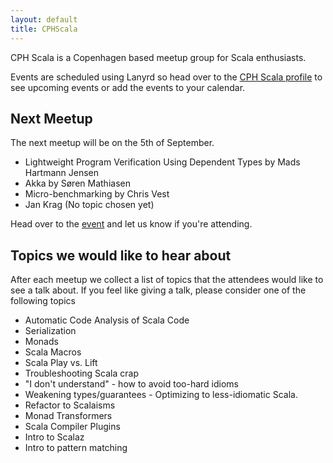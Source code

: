 ```yaml
---
layout: default
title: CPHScala
---
```


CPH Scala is a Copenhagen based meetup group for Scala enthusiasts.

Events are scheduled using Lanyrd so head over to the [CPH Scala profile](http://lanyrd.com/profile/cphscala-9017/) to see upcoming events or add the events to your calendar. 

Next Meetup
-----------

The next meetup will be on the 5th of September. 

- Lightweight Program Verification Using Dependent Types by Mads Hartmann Jensen
- Akka by Søren Mathiasen 
- Micro-benchmarking by Chris Vest
- Jan Krag (No topic chosen yet)

Head over to the [event](http://lanyrd.com/2013/cph-scala-meetup-7/) and let us know if you're attending.


Topics we would like to hear about
----------------------------------

After each meetup we collect a list of topics that the attendees would like to see a talk about. If you feel like giving a talk, please consider one of the following topics

- Automatic Code Analysis of Scala Code
- Serialization
- Monads
- Scala Macros
- Scala Play vs. Lift
- Troubleshooting Scala crap
- "I don't understand" - how to avoid too-hard idioms
- Weakening types/guarantees - Optimizing to less-idiomatic Scala.
- Refactor to Scalaisms
- Monad Transformers
- Scala Compiler Plugins
- Intro to Scalaz
- Intro to pattern matching